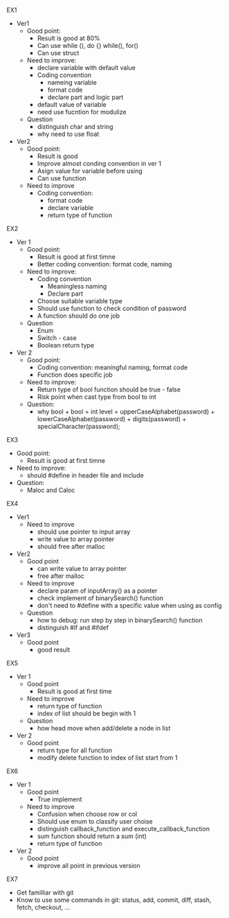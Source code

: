 EX1
* Ver1
    * Good point:
        - Result is good at 80%
        - Can use while (), do {} while(), for()
        - Can use struct
    * Need to improve:
        - declare variable with default value 
        - Coding convention
            - nameing variable
            - format code
            - declare part and logic part
        - default value of variable
        - need use fucntion for modulize
    * Question
        - distinguish char and string
        - why need to use float
* Ver2
    * Good point:
        - Result is good
        - Improve almost conding convention in ver 1
        - Asign value for variable before using
        - Can use function
    * Need to improve
        - Coding convention:
            - format code
            - declare variable
            - return type of function

EX2
* Ver 1
    * Good point:
        - Result is good at first timne
        - Better coding convention: format code, naming
    * Need to improve:
        - Coding convention
            - Meaningless naming
            - Declare part
        - Choose suitable variable type
        - Should use function to check condition of password
        - A function should do one job
    * Question
        - Enum
        - Switch - case
        - Boolean return type
* Ver 2
    * Good point:
        - Coding convention: meaningful naming, format code
        - Function does specific job
    * Need to improve:
        - Return type of bool function should be true - false
        - Risk point when cast type from bool to int
    * Question:
        - why bool + bool = int
        level = upperCaseAlphabet(password) + lowerCaseAlphabet(password) + digits(password) + specialCharacter(password);

EX3
* Good point:
    - Result is good at first timne
* Need to improve:
    - should #define in header file and include
* Question:
    - Maloc and Caloc

EX4
* Ver1
    * Need to improve
        - should use pointer to input array
        - write value to array pointer 
        - should free after malloc
* Ver2
    * Good point 
        - can write value to array pointer
        - free after malloc
    * Need to improve
        - declare param of inputArray() as a pointer
        - check implement of binarySearch() function
        - don't need to #define with a specific value when using as config
    * Question
        - how to debug: run step by step in binarySearch() function
        - distinguish #if and #ifdef
* Ver3
    * Good point
        - good result

EX5
* Ver 1
    * Good point
        - Result is good at first time
    * Need to improve
        - return type of function
        - index of list should be begin with 1
    * Question
        - how head move when add/delete a node in list
* Ver 2
    * Good point 
        - return type for all function
        - modify delete function to index of list start from 1

EX6
* Ver 1
    * Good point 
        - True implement
    * Need to improve
        - Confusion when choose row or col
        - Should use enum to classify user choise
        - distinguish callback_function and execute_callback_function
        - sum function should return a sum (int)
        - return type of function
* Ver 2
    * Good point
        - improve all point in previous version

EX7
- Get familliar with git
- Know to use some commands in git: status, add, commit, diff, stash, fetch, checkout, ... 
